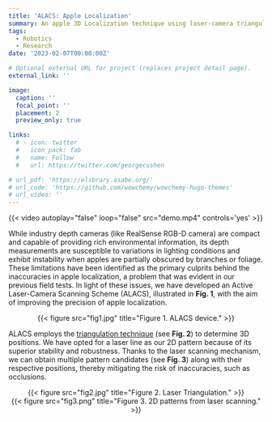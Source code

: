 ```yaml
---
title: 'ALACS: Apple Localization'
summary: An apple 3D Localization technique using laser-camera triangular principle.
tags:
  - Robotics
  - Research
date: '2023-02-07T00:00:00Z'

# Optional external URL for project (replaces project detail page).
external_link: ''

image:
  caption: ''
  focal_point: ''
  placement: 2
  preview_only: true

links:
  # - icon: twitter
  #   icon_pack: fab
  #   name: Follow
  #   url: https://twitter.com/georgecushen

# url_pdf: 'https://elibrary.asabe.org/'
# url_code: 'https://github.com/wowchemy/wowchemy-hugo-themes'
# url_video: ''
---
```

{{< video autoplay="false" loop="false" src="demo.mp4" controls='yes' >}}

While industry depth cameras (like RealSense RGB-D camera) are compact and capable of providing rich environmental information, its depth measurements are susceptible to variations in lighting conditions and exhibit instability when apples are partially obscured by branches or foliage. These limitations have been identified as the primary culprits behind the inaccuracies in apple localization, a problem that was evident in our previous field tests. In light of these issues, we have developed an Active Laser-Camera Scanning Scheme (ALACS), illustrated in **Fig. 1**, with the aim of improving the precision of apple localization.

<center>{{< figure src="fig1.jpg" title="Figure 1. ALACS device." >}}</center>

ALACS employs the [triangulation technique](https://www.movimed.com/knowledgebase/what-is-laser-triangulation/) (see **Fig. 2**) to determine 3D positions. We have opted for a laser line as our 2D pattern because of its superior stability and robustness. Thanks to the laser scanning mechanism, we can obtain multiple pattern candidates (see **Fig. 3**) along with their respective positions, thereby mitigating the risk of inaccuracies, such as occlusions.

<center>{{< figure src="fig2.jpg" title="Figure 2. Laser Triangulation." >}}</center>

<center>{{< figure src="fig3.png" title="Figure 3. 2D patterns from  laser scanning." >}}</center>
